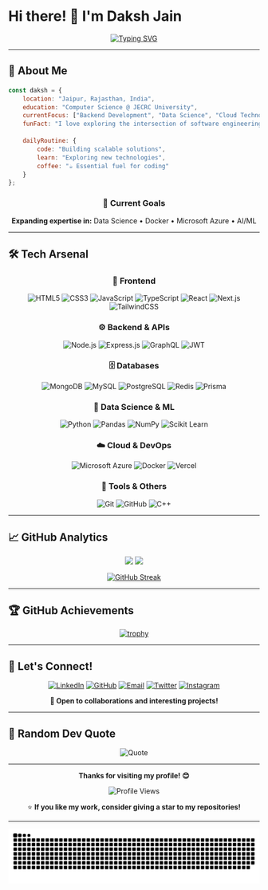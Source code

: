 # Hi there! 👋 I'm Daksh Jain

<div align="center">
  
[![Typing SVG](https://readme-typing-svg.demolab.com?font=Fira+Code&size=22&duration=3000&pause=1000&color=36BCF7&center=true&vCenter=true&width=600&lines=Computer+Science+Student+%40+JECRC+University;Backend+Developer+%7C+Full+Stack+Explorer;Building+Scalable+Solutions+with+Modern+Tech;Always+Learning%2C+Always+Growing+%F0%9F%9A%80)](https://git.io/typing-svg)

</div>

---

## 🚀 About Me

```javascript
const daksh = {
    location: "Jaipur, Rajasthan, India",
    education: "Computer Science @ JECRC University",
    currentFocus: ["Backend Development", "Data Science", "Cloud Technologies"],
    funFact: "I love exploring the intersection of software engineering and AI",
    
    dailyRoutine: {
        code: "Building scalable solutions",
        learn: "Exploring new technologies",
        coffee: "☕ Essential fuel for coding"
    }
};
```

<div align="center">

### 🎯 Current Goals
**Expanding expertise in:** Data Science • Docker • Microsoft Azure • AI/ML

</div>

---

## 🛠️ Tech Arsenal

<div align="center">

### 🎨 Frontend
![HTML5](https://img.shields.io/badge/HTML5-E34F26?style=for-the-badge&logo=html5&logoColor=white)
![CSS3](https://img.shields.io/badge/CSS3-1572B6?style=for-the-badge&logo=css3&logoColor=white)
![JavaScript](https://img.shields.io/badge/JavaScript-F7DF1E?style=for-the-badge&logo=javascript&logoColor=black)
![TypeScript](https://img.shields.io/badge/TypeScript-007ACC?style=for-the-badge&logo=typescript&logoColor=white)
![React](https://img.shields.io/badge/React-20232A?style=for-the-badge&logo=react&logoColor=61DAFB)
![Next.js](https://img.shields.io/badge/Next.js-000000?style=for-the-badge&logo=next.js&logoColor=white)
![TailwindCSS](https://img.shields.io/badge/Tailwind_CSS-38B2AC?style=for-the-badge&logo=tailwind-css&logoColor=white)

### ⚙️ Backend & APIs
![Node.js](https://img.shields.io/badge/Node.js-43853D?style=for-the-badge&logo=node.js&logoColor=white)
![Express.js](https://img.shields.io/badge/Express.js-404D59?style=for-the-badge&logo=express&logoColor=white)
![GraphQL](https://img.shields.io/badge/GraphQL-E10098?style=for-the-badge&logo=graphql&logoColor=white)
![JWT](https://img.shields.io/badge/JWT-black?style=for-the-badge&logo=JSON%20web%20tokens)

### 🗄️ Databases
![MongoDB](https://img.shields.io/badge/MongoDB-4EA94B?style=for-the-badge&logo=mongodb&logoColor=white)
![MySQL](https://img.shields.io/badge/MySQL-005C84?style=for-the-badge&logo=mysql&logoColor=white)
![PostgreSQL](https://img.shields.io/badge/PostgreSQL-316192?style=for-the-badge&logo=postgresql&logoColor=white)
![Redis](https://img.shields.io/badge/Redis-DC382D?style=for-the-badge&logo=redis&logoColor=white)
![Prisma](https://img.shields.io/badge/Prisma-3982CE?style=for-the-badge&logo=Prisma&logoColor=white)

### 🐍 Data Science & ML
![Python](https://img.shields.io/badge/Python-3776AB?style=for-the-badge&logo=python&logoColor=white)
![Pandas](https://img.shields.io/badge/Pandas-150458?style=for-the-badge&logo=pandas&logoColor=white)
![NumPy](https://img.shields.io/badge/NumPy-013243?style=for-the-badge&logo=numpy&logoColor=white)
![Scikit Learn](https://img.shields.io/badge/scikit_learn-F7931E?style=for-the-badge&logo=scikit-learn&logoColor=white)

### ☁️ Cloud & DevOps
![Microsoft Azure](https://img.shields.io/badge/Microsoft_Azure-0089D0?style=for-the-badge&logo=microsoft-azure&logoColor=white)
![Docker](https://img.shields.io/badge/Docker-2496ED?style=for-the-badge&logo=docker&logoColor=white)
![Vercel](https://img.shields.io/badge/Vercel-000000?style=for-the-badge&logo=vercel&logoColor=white)

### 🔧 Tools & Others
![Git](https://img.shields.io/badge/Git-F05032?style=for-the-badge&logo=git&logoColor=white)
![GitHub](https://img.shields.io/badge/GitHub-100000?style=for-the-badge&logo=github&logoColor=white)
![C++](https://img.shields.io/badge/C++-00599C?style=for-the-badge&logo=c%2B%2B&logoColor=white)

</div>

---

## 📈 GitHub Analytics

<div align="center">
  
<img height="180em" src="https://github-readme-stats.vercel.app/api?username=dakshjain1604&show_icons=true&theme=tokyonight&include_all_commits=true&count_private=true&hide_border=true"/>
<img height="180em" src="https://github-readme-stats.vercel.app/api/top-langs/?username=dakshjain1604&layout=compact&langs_count=8&theme=tokyonight&hide_border=true"/>

</div>

<div align="center">
  
[![GitHub Streak](https://nirzak-streak-stats.vercel.app/?user=dakshjain1604&theme=tokyonight&hide_border=true)](https://git.io/streak-stats)

</div>

---

## 🏆 GitHub Achievements

<div align="center">
  
[![trophy](https://github-profile-trophy.vercel.app/?username=dakshjain1604&theme=tokyonight&no-frame=true&no-bg=true&margin-w=4&column=7)](https://github.com/ryo-ma/github-profile-trophy)

</div>

---

## 🤝 Let's Connect!

<div align="center">

[![LinkedIn](https://img.shields.io/badge/LinkedIn-0077B5?style=for-the-badge&logo=linkedin&logoColor=white)](https://linkedin.com/in/www.linkedin.com/in/daksh-jain16)
[![GitHub](https://img.shields.io/badge/GitHub-100000?style=for-the-badge&logo=github&logoColor=white)](https://github.com/dakshjain1604)
[![Email](https://img.shields.io/badge/Gmail-D14836?style=for-the-badge&logo=gmail&logoColor=white)](mailto:dakshjain080@gmail.com)
[![Twitter](https://img.shields.io/badge/Twitter-1DA1F2?style=for-the-badge&logo=twitter&logoColor=white)](https://x.com/dakshja03924634)
[![Instagram](https://img.shields.io/badge/Instagram-E4405F?style=for-the-badge&logo=instagram&logoColor=white)](https://instagram.com/Dakshjain16)

**💬 Open to collaborations and interesting projects!**

</div>

---

## 💭 Random Dev Quote

<div align="center">
  
![Quote](https://quotes-github-readme.vercel.app/api?type=horizontal&theme=tokyonight)

</div>

---

<div align="center">
  
**Thanks for visiting my profile! 😊**

![Profile Views](https://visitcount.itsvg.in/api?id=dakshjain1604&icon=6&color=6)

⭐️ **If you like my work, consider giving a star to my repositories!**

</div>

---

<div align="center">
  <img src="https://raw.githubusercontent.com/platane/snk/output/github-contribution-grid-snake-dark.svg" alt="Snake animation" />
</div>
